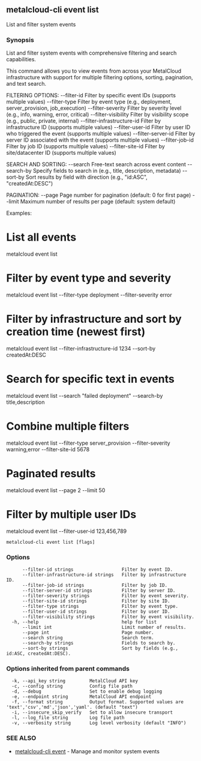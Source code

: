 ## metalcloud-cli event list

List and filter system events

### Synopsis

List and filter system events with comprehensive filtering and search capabilities.

This command allows you to view events from across your MetalCloud infrastructure
with support for multiple filtering options, sorting, pagination, and text search.

FILTERING OPTIONS:
  --filter-id                  Filter by specific event IDs (supports multiple values)
  --filter-type               Filter by event type (e.g., deployment, server_provision, job_execution)
  --filter-severity           Filter by severity level (e.g., info, warning, error, critical)
  --filter-visibility         Filter by visibility scope (e.g., public, private, internal)
  --filter-infrastructure-id  Filter by infrastructure ID (supports multiple values)
  --filter-user-id            Filter by user ID who triggered the event (supports multiple values)
  --filter-server-id          Filter by server ID associated with the event (supports multiple values)
  --filter-job-id             Filter by job ID (supports multiple values)
  --filter-site-id            Filter by site/datacenter ID (supports multiple values)

SEARCH AND SORTING:
  --search                    Free-text search across event content
  --search-by                 Specify fields to search in (e.g., title, description, metadata)
  --sort-by                   Sort results by field with direction (e.g., "id:ASC", "createdAt:DESC")

PAGINATION:
  --page                      Page number for pagination (default: 0 for first page)
  --limit                     Maximum number of results per page (default: system default)

Examples:
  # List all events
  metalcloud event list

  # Filter by event type and severity
  metalcloud event list --filter-type deployment --filter-severity error

  # Filter by infrastructure and sort by creation time (newest first)
  metalcloud event list --filter-infrastructure-id 1234 --sort-by createdAt:DESC

  # Search for specific text in events
  metalcloud event list --search "failed deployment" --search-by title,description

  # Combine multiple filters
  metalcloud event list --filter-type server_provision --filter-severity warning,error --filter-site-id 5678

  # Paginated results
  metalcloud event list --page 2 --limit 50

  # Filter by multiple user IDs
  metalcloud event list --filter-user-id 123,456,789

```
metalcloud-cli event list [flags]
```

### Options

```
      --filter-id strings                  Filter by event ID.
      --filter-infrastructure-id strings   Filter by infrastructure ID.
      --filter-job-id strings              Filter by job ID.
      --filter-server-id strings           Filter by server ID.
      --filter-severity strings            Filter by event severity.
      --filter-site-id strings             Filter by site ID.
      --filter-type strings                Filter by event type.
      --filter-user-id strings             Filter by user ID.
      --filter-visibility strings          Filter by event visibility.
  -h, --help                               help for list
      --limit int                          Limit number of results.
      --page int                           Page number.
      --search string                      Search term.
      --search-by strings                  Fields to search by.
      --sort-by strings                    Sort by fields (e.g., id:ASC, createdAt:DESC).
```

### Options inherited from parent commands

```
  -k, --api_key string         MetalCloud API key
  -c, --config string          Config file path
  -d, --debug                  Set to enable debug logging
  -e, --endpoint string        MetalCloud API endpoint
  -f, --format string          Output format. Supported values are 'text','csv','md','json','yaml'. (default "text")
  -i, --insecure_skip_verify   Set to allow insecure transport
  -l, --log_file string        Log file path
  -v, --verbosity string       Log level verbosity (default "INFO")
```

### SEE ALSO

* [metalcloud-cli event](metalcloud-cli_event.md)	 - Manage and monitor system events


